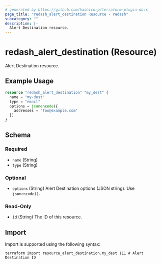 ```yaml
---
# generated by https://github.com/hashicorp/terraform-plugin-docs
page_title: "redash_alert_destination Resource - redash"
subcategory: ""
description: |-
  Alert Destination resource.
---
```


# redash_alert_destination (Resource)

Alert Destination resource.

## Example Usage

```terraform
resource "redash_alert_destination" "my_dest" {
  name = "my-dest"
  type = "email"
  options = jsonencode({
    addresses = "foo@example.com"
  })
}
```

<!-- schema generated by tfplugindocs -->
## Schema

### Required

- `name` (String)
- `type` (String)

### Optional

- `options` (String) Alert Destination options (JSON string). Use `jsonencode()`.

### Read-Only

- `id` (String) The ID of this resource.

## Import

Import is supported using the following syntax:

```shell
terraform import resource_alert_destination.my_dest 111 # Alert Destination ID
```
